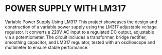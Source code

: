 # POWER SUPPLY WITH LM317
  Variable Power Supply Using LM317 This project showcases the design and construction of a variable power supply using the LM317 adjustable voltage regulator. It converts a 220V AC input to a regulated DC output, adjustable via a potentiometer. The circuit includes a transformer, bridge rectifier, smoothing capacitor, and LM317 regulator, tested with an oscilloscope and multimeter to ensure stable performance.
